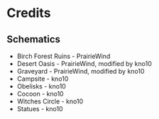 Credits
=======

Schematics
----------
* Birch Forest Ruins - PrairieWind
* Desert Oasis - PrairieWind, modified by kno10
* Graveyard - PrairieWind, modified by kno10
* Campsite - kno10
* Obelisks - kno10
* Cocoon - kno10
* Witches Circle - kno10
* Statues - kno10
